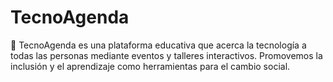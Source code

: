 # TecnoAgenda
🌟 TecnoAgenda es una plataforma educativa que acerca la tecnología a todas las personas mediante eventos y talleres interactivos. Promovemos la inclusión y el aprendizaje como herramientas para el cambio social.
